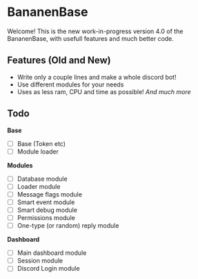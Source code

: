 # BananenBase
Welcome! This is the new work-in-progress version 4.0 of the BananenBase, with usefull features and much better code.

## Features (Old and New)
- Write only a couple lines and make a whole discord bot!
- Use different modules for your needs
- Uses as less ram, CPU and time as possible!
_And much more_

## Todo
**Base**
- [ ] Base (Token etc)
- [ ] Module loader

**Modules**
- [ ] Database module
- [ ] Loader module
- [ ] Message flags module
- [ ] Smart event module
- [ ] Smart debug module
- [ ] Permissions module
- [ ] One-type (or random) reply module

**Dashboard**
- [ ] Main dashboard module
- [ ] Session module
- [ ] Discord Login module
